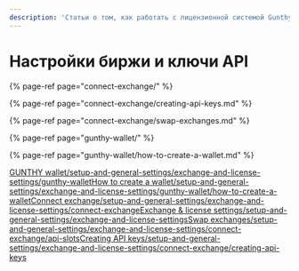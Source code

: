 ```yaml
---
description: 'Статьи о том, как работать с лицензионной системой Gunthy.'
---
```


# Настройки биржи и ключи API

{% page-ref page="connect-exchange/" %}

{% page-ref page="connect-exchange/creating-api-keys.md" %}

{% page-ref page="connect-exchange/swap-exchanges.md" %}

{% page-ref page="gunthy-wallet/" %}

{% page-ref page="gunthy-wallet/how-to-create-a-wallet.md" %}















[GUNTHY wallet/setup-and-general-settings/exchange-and-license-settings/gunthy-wallet](gunthy-wallet/)[How to create a wallet/setup-and-general-settings/exchange-and-license-settings/gunthy-wallet/how-to-create-a-wallet](gunthy-wallet/how-to-create-a-wallet.md)[Connect exchange/setup-and-general-settings/exchange-and-license-settings/connect-exchange](connect-exchange/)[Exchange & license settings/setup-and-general-settings/exchange-and-license-settings]()[Swap exchanges/setup-and-general-settings/exchange-and-license-settings/connect-exchange/api-slots](connect-exchange/swap-exchanges.md)[Creating API keys/setup-and-general-settings/exchange-and-license-settings/connect-exchange/creating-api-keys](connect-exchange/creating-api-keys.md)

